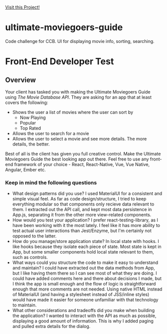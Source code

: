 [Visit this Project!](https://lola-ultimate-moviegoers-guide.herokuapp.com/)

# ultimate-moviegoers-guide
Code challenge for CCB. UI for displaying movie info, sorting, searching. 

# Front-End Developer Test

## Overview

Your client has tasked you with making the Ultimate Moviegoers Guide using _The Movie Database API_. They are asking for an app that at least covers the following:

* Shows the user a list of movies where the user can sort by
  * Now Playing
  * Popular
  * Top Rated
* Allows the user to search for a movie
* Allows the user to select a movie and see more details. The more details, the better.

Best of all is the client has given you full creative control.
Make the Ultimate Moviegoers Guide the best looking app out there.
Feel free to use any front-end framework of your choice - React, React-Native, Vue, Vue Native, Angular, Ember etc.

### Keep in mind the following questions

* What design patterns did you use?
  I used MaterialUI for a consistent and simple visual feel.
  As far as code design/structure, I tried to keep everything modular so that components only recieve data relevant to them. I extracted out the API call, and kept most data persistence in App.js, separating it from the other more view-related components.  
* How would you test your application?
  I prefer react-testing-library, as I have been working with it the most lately. I feel like it has more ability to test actual user interactions than Jest/Enzyme, but I'm certainly not opposed to the latter.
* How do you manage/store application state?
  In local state with hooks. I like hooks because they isolate each piece of state. Most state is kept in App, but some smaller components hold local state relevant to them, such as controls.
* What ways could you structure the code to make it easy to understand and maintain?
  I could have extracted out the data methods from App, but I like having them there so I can see most of what they are doing. I could have added comments here and there about decisions I made, but I think the app is small enough and the flow of logic is straightforward enough that more comments are not needed. 
  Using native HTML instead of MaterialUI (and having a stylesheet instead of JSS/inline styles) would have made it easier for someone unfamiliar with that technology to maintain.  
* What other considerations and tradeoffs did you make when building the application?
  I wanted to interact with the API as much as possible, displaying a good amount of information. This is why I added paging and pulled extra details for the dialog. 



